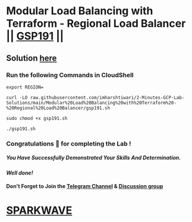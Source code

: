 # Modular Load Balancing with Terraform - Regional Load Balancer || [GSP191](https://www.cloudskillsboost.google/focuses/1207?parent=catalog) ||

## Solution [here](https://youtu.be/efCjZBv8zRo)

### Run the following Commands in CloudShell

```
export REGION=
```
```
curl -LO raw.githubusercontent.com/imharshtiwari/2-Minutes-GCP-Lab-Solutions/main/Modular%20Load%20Balancing%20with%20Terraform%20-%20Regional%20Load%20Balancer/gsp191.sh

sudo chmod +x gsp191.sh

./gsp191.sh
```

### Congratulations 🎉 for completing the Lab !

##### *You Have Successfully Demonstrated Your Skills And Determination.*

#### *Well done!*

#### Don't Forget to Join the [Telegram Channel](https://t.me/sparkwave.01) & [Discussion group](https://t.me/sparkwave.01chats)

# [SPARKWAVE](https://www.youtube.com/@sparkwave.01)
